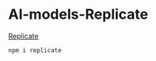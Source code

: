 # AI-models-Replicate


[Replicate](https://replicate.com/docs/get-started/nodejs)

```
npm i replicate
```

